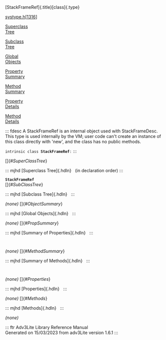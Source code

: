 [StackFrameRef]{.title}[class]{.type}

[systype.h](../file/systype.h.html)\[[1316](../source/systype.h.html#1316)\]

[Superclass\
Tree](#_SuperClassTree_)

[Subclass\
Tree](#_SubClassTree_)

[Global\
Objects](#_ObjectSummary_)

[Property\
Summary](#_PropSummary_)

[Method\
Summary](#_MethodSummary_)

[Property\
Details](#_Properties_)

[Method\
Details](#_Methods_)

::: fdesc
A StackFrameRef is an internal object used with StackFrameDesc. This
type is used internally by the VM; user code can\'t create an instance
of this class directly with \'new\', and the class has no public
methods.

`intrinsic class `**`StackFrameRef`**` : `
:::

[]{#_SuperClassTree_}

::: mjhd
[Superclass Tree]{.hdln}   (in declaration order)
:::

**`StackFrameRef`**\
[]{#_SubClassTree_}

::: mjhd
[Subclass Tree]{.hdln}  
:::

*(none)* []{#_ObjectSummary_}

::: mjhd
[Global Objects]{.hdln}  
:::

*(none)* []{#_PropSummary_}

::: mjhd
[Summary of Properties]{.hdln}  
:::

` `

*(none)* []{#_MethodSummary_}

::: mjhd
[Summary of Methods]{.hdln}  
:::

` `

*(none)* []{#_Properties_}

::: mjhd
[Properties]{.hdln}  
:::

*(none)* []{#_Methods_}

::: mjhd
[Methods]{.hdln}  
:::

*(none)*

::: ftr
Adv3Lite Library Reference Manual\
Generated on 15/03/2023 from adv3Lite version 1.6.1
:::
